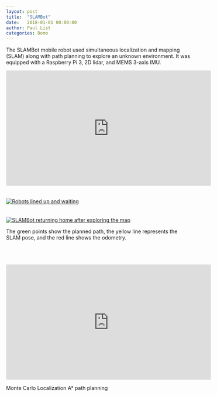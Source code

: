 ```yaml
---
layout: post
title:  "SLAMBot"
date:   2018-01-01 00:00:00
author: Paul List
categories: Demo
---
```


The SLAMBot mobile robot used simultaneous localization and mapping (SLAM) along with path planning to explore an unknown environment.
It was equipped with a Raspberry Pi 3, 2D lidar, and MEMS 3-axis IMU.


<iframe width="560" height="315" src="https://www.youtube.com/embed/FJyO0wrP0lo" frameborder="0" allow="accelerometer; autoplay; clipboard-write; encrypted-media; gyroscope; picture-in-picture" allowfullscreen></iframe>

<br/>
<br/>
<br/>

<a href="//raw.githubusercontent.com/listpau/demo/gh-pages/assets/slambots.JPG" data-lightbox="slambots" data-title="Robots lined up and waiting">
  <img src="//raw.githubusercontent.com/listpau/demo/gh-pages/assets/slambots.JPG" title="Robots lined up and waiting">
</a>

<br/>
<br/>
<br/>

<a href="//raw.githubusercontent.com/listpau/demo/gh-pages/assets/slambot-return.JPG" data-lightbox="slambot-return" data-title="SLAMBot returning home after exploring the map">
  <img src="//raw.githubusercontent.com/listpau/demo/gh-pages/assets/slambot-return.JPG" title="SLAMBot returning home after exploring the map">
</a>

The green points show the planned path, the yellow line represents the SLAM pose, and the red line shows the odometry.
<br/>
<br/>
<br/>
<br/>
<iframe width="560" height="315" src="https://www.youtube.com/embed/aqCvId_iTJE" frameborder="0" allow="accelerometer; autoplay; clipboard-write; encrypted-media; gyroscope; picture-in-picture" allowfullscreen></iframe>



Monte Carlo Localization
A* path planning
